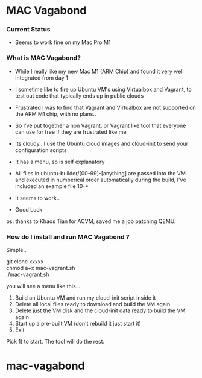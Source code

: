 # MAC Vagabond #

### Current Status ###

* Seems to work fine on my Mac Pro M1 

### What is MAC Vagabond? ###

* While I really like my new Mac M1 (ARM Chip) and found it very well integrated from day 1 
* I sometime like to fire up Ubuntu VM's using Virtualbox and Vagrant, to test out code that typically ends up in public clouds
* Frustrated I was to find that Vagrant and Virtualbox are not supported on the ARM M1 chip, with no plans..

* So I've put together a non Vagrant, or Vagrant like tool that everyone can use for free if they are frustrated like me
* Its cloudy.. I use the Ubuntu cloud images and cloud-init to send your configuration scripts
* It has a menu, so is self explanatory 
* All files in  ubuntu-builder/[00-99]-[anything]  are passed into the VM and executed in numberical order automatically during the build, I've included an example file 10-*
* It seems to work..
* Good Luck

ps: thanks to Khaos Tian for ACVM, saved me a job patching QEMU.  

### How do I install and run MAC Vagabond ? ###

Simple..  

git clone xxxxx   
chmod a+x mac-vagrant.sh    
./mac-vagrant.sh    
  
you will see a menu like this...  
  
1) Build an Ubuntu VM and run my cloud-init script inside it 
2) Delete all local files ready to download and build the VM again   
3) Delete just the VM disk and the cloud-init data ready to build the VM again   
4) Start up a pre-built VM (don't rebuild it just start it) 
0) Exit  
  
Pick 1)  to start. The tool will do the rest.   


# mac-vagabond
